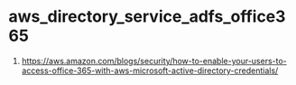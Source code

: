 # aws_directory_service_adfs_office365


1. https://aws.amazon.com/blogs/security/how-to-enable-your-users-to-access-office-365-with-aws-microsoft-active-directory-credentials/
